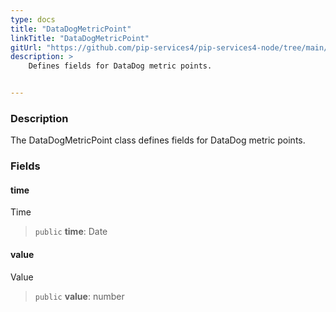 ```yaml
---
type: docs
title: "DataDogMetricPoint"
linkTitle: "DataDogMetricPoint"
gitUrl: "https://github.com/pip-services4/pip-services4-node/tree/main/pip-services4-datadog-node"
description: >
    Defines fields for DataDog metric points.


---
```


### Description

The DataDogMetricPoint class defines fields for DataDog metric points.


### Fields

<span class="hide-title-link">

#### time
Time
> `public` **time**: Date

#### value
Value
> `public` **value**: number

</span>
